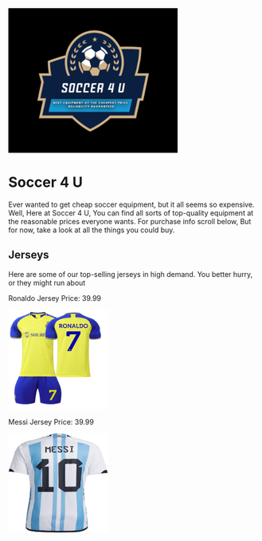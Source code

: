 <!DOCTYPE html>
<html>
<body>

<img src="Screenshot 2024-11-13 115001.jpg" width=340 Height=290/>

<h1>Soccer 4 U</h1>


<p>Ever wanted to get cheap soccer equipment, but it all seems so expensive. Well, Here at Soccer 4 U, You can find all sorts of top-quality equipment at the reasonable prices everyone wants. For purchase info scroll below, But for now, take a look at all the things you could buy.</p>

<h2> Jerseys </h2>

<p> Here are some of our top-selling jerseys in high demand. You better hurry, or they might run about </p>

Ronaldo Jersey
Price: 39.99

<img src="Mens-Youths-2022-Al-NASSR-FC-Soccer-Jersey-7-Fans-Jerseys-Football-Team-Shirts_bc7198b5-3948-4ffa-83bc-12300bf46c6c.63ddb49a6b22182800ed6cb9ddfdc25c.jpg" width="200" height="200"/>

Messi Jersey
Price: 39.99

<img src="ETYGHF56-lionel-messi-10-argentina-home-soccer.jpg" width=200 height=200/>


</body>
</html>
